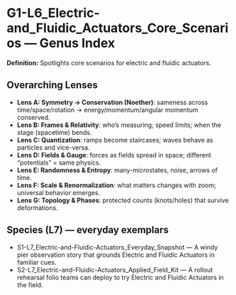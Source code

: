 # G1-L6_Electric-and_Fluidic_Actuators_Core_Scenarios — Genus Index
**Definition:** Spotlights core scenarios for electric and fluidic actuators.

## Overarching Lenses

- **Lens A: Symmetry -> Conservation (Noether)**: sameness across time/space/rotation → energy/momentum/angular momentum conserved.
- **Lens B: Frames & Relativity**: who’s measuring; speed limits; when the stage (spacetime) bends.
- **Lens C: Quantization**: ramps become staircases; waves behave as particles and vice-versa.
- **Lens D: Fields & Gauge**: forces as fields spread in space; different “potentials” = same physics.
- **Lens E: Randomness & Entropy**: many-microstates, noise, arrows of time.
- **Lens F: Scale & Renormalization**: what matters changes with zoom; universal behavior emerges.
- **Lens G: Topology & Phases**: protected counts (knots/holes) that survive deformations.

## Species (L7) — everyday exemplars
- S1-L7_Electric-and-Fluidic-Actuators_Everyday_Snapshot — A windy pier observation story that grounds Electric and Fluidic Actuators in familiar cues.
- S2-L7_Electric-and-Fluidic-Actuators_Applied_Field_Kit — A rollout rehearsal folio teams can deploy to try Electric and Fluidic Actuators in the field.
